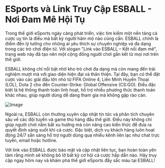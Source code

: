 # ESports và Link Truy Cập ESBALL - Nơi Đam Mê Hội Tụ

Trong thế giới eSports ngày càng phát triển, việc tìm kiếm một nền tảng cá cược uy tín là điều mà bất kỳ người hâm mộ nào cũng cần. ESBALL chính là điểm đến lý tưởng cho những ai yêu thích sự chuyên nghiệp và đa dạng trong các trò chơi điện tử. Với slogan "Link vào ESBALL – Kết nối đam mê", trang web này đã tạo nên một cộng đồng người chơi gắn kết từ mọi nơi trên thế giới.

ESBALL không chỉ nổi bật nhờ kho trò chơi đa dạng mà còn mang đến trải nghiệm mượt mà với giao diện hiện đại và thân thiện. Tại đây, bạn có thể đặt cược vào các giải đấu lớn nhỏ từ FIFA Online 4, Liên Minh Huyền Thoại (LOL), Dota 2 cho đến Counter-Strike: Global Offensive (CS:GO). Điều đặc biệt là hệ thống thanh toán linh hoạt, hỗ trợ nhiều phương thức thanh toán khác nhau, giúp người dùng dễ dàng tham gia mà không gặp rào cản.

![Image](https://github.com/user-attachments/assets/bd51ea9f-0666-407b-a7a7-98ead6de688c)

Ngoài ra, ESBALL còn thường xuyên cập nhật tin tức và phân tích chuyên sâu về các đội tuyển và game thủ hàng đầu thế giới. Điều này không chỉ giúp người chơi nắm bắt xu hướng mà còn nâng cao kiến thức để đưa ra quyết định sáng suốt khi cá cược. Đặc biệt, dịch vụ khách hàng luôn hoạt động 24/7 sẵn sàng hỗ trợ người dùng qua nhiều kênh liên lạc như chat trực tuyến, email hoặc hotline.

Với link vào ESBALL được bảo mật và cập nhật liên tục, bạn hoàn toàn yên tâm rằng mình sẽ không bỏ lỡ bất kỳ cơ hội cá cược hấp dẫn nào. Hãy truy cập ngay hôm nay và khám phá thế giới eSports đầy sắc màu tại ESBALL!